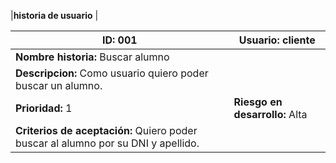 

|**historia de usuario** |   

|**ID:**  001 | **Usuario:**  cliente                                
| ----------- | -------------------- | 
| **Nombre historia:** Buscar alumno |
| **Descripcion:** Como usuario quiero poder buscar un alumno.|
| **Prioridad:** 1 | **Riesgo en desarrollo:** Alta |
| **Criterios de aceptación:** Quiero poder buscar al alumno por su DNI y apellido. | 


